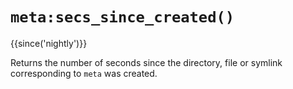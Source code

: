 # `meta:secs_since_created()`

{{since('nightly')}}

Returns the number of seconds since the directory, file or symlink corresponding
to `meta` was created.
